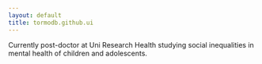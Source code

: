 ```yaml
---
layout: default
title: tormodb.github.ui
---
```


Currently post-doctor at Uni Research Health studying social inequalities in mental health of children and adolescents.